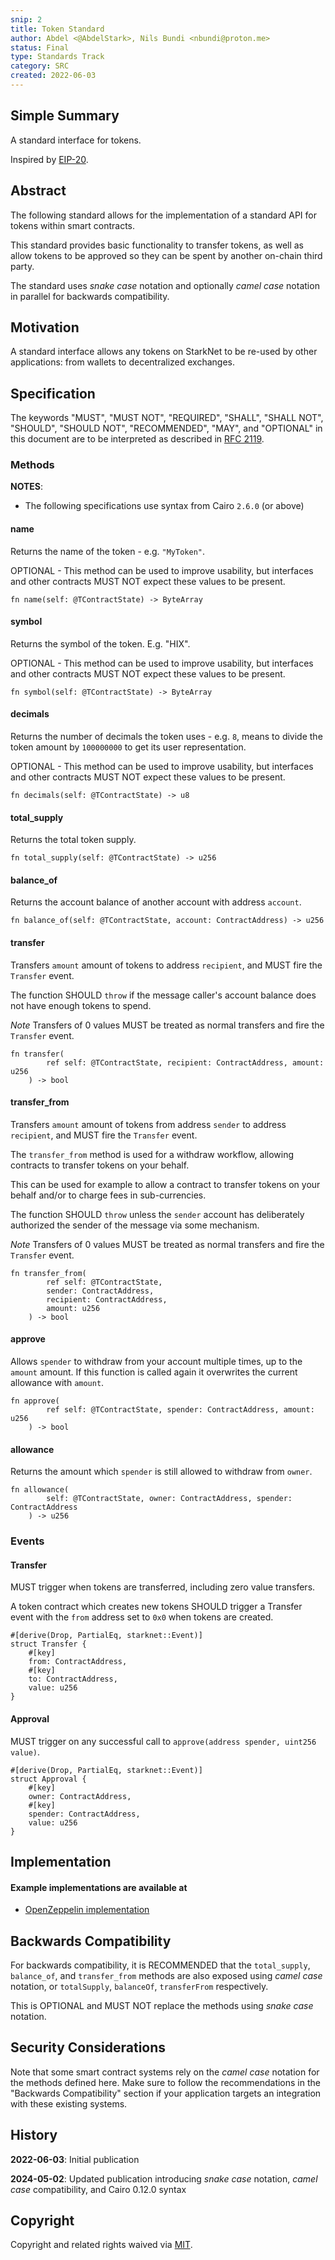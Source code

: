 ```yaml
---
snip: 2
title: Token Standard
author: Abdel <@AbdelStark>, Nils Bundi <nbundi@proton.me>
status: Final
type: Standards Track
category: SRC
created: 2022-06-03
---
```


## Simple Summary

A standard interface for tokens.

Inspired by [EIP-20](https://eips.ethereum.org/EIPS/eip-20).


## Abstract

The following standard allows for the implementation of a standard API for tokens within smart contracts.

This standard provides basic functionality to transfer tokens, as well as allow tokens to be approved so they can be spent by another on-chain third party.

The standard uses _snake case_ notation and optionally _camel case_ notation in parallel for backwards compatibility.


## Motivation

A standard interface allows any tokens on StarkNet to be re-used by other applications: from wallets to decentralized exchanges.


## Specification

The keywords "MUST", "MUST NOT", "REQUIRED", "SHALL", "SHALL NOT", "SHOULD", "SHOULD NOT", "RECOMMENDED", "MAY", and "OPTIONAL" in this document are to be interpreted as described in [RFC 2119](https://www.ietf.org/rfc/rfc2119.txt).


### Methods

**NOTES**:
 - The following specifications use syntax from Cairo `2.6.0` (or above)


#### name

Returns the name of the token - e.g. `"MyToken"`.

OPTIONAL - This method can be used to improve usability,
but interfaces and other contracts MUST NOT expect these values to be present.

```cairo
fn name(self: @TContractState) -> ByteArray
```


#### symbol

Returns the symbol of the token. E.g. "HIX".

OPTIONAL - This method can be used to improve usability,
but interfaces and other contracts MUST NOT expect these values to be present.

```cairo
fn symbol(self: @TContractState) -> ByteArray
```


#### decimals

Returns the number of decimals the token uses - e.g. `8`, means to divide the token amount by `100000000` to get its user representation.

OPTIONAL - This method can be used to improve usability,
but interfaces and other contracts MUST NOT expect these values to be present.

``` cairo
fn decimals(self: @TContractState) -> u8
```


#### total_supply

Returns the total token supply.

```cairo
fn total_supply(self: @TContractState) -> u256
```


#### balance_of

Returns the account balance of another account with address `account`.

``` cairo
fn balance_of(self: @TContractState, account: ContractAddress) -> u256
```


#### transfer

Transfers `amount` amount of tokens to address `recipient`, and MUST fire the `Transfer` event.

The function SHOULD `throw` if the message caller's account balance does not have enough tokens to spend.

*Note* Transfers of 0 values MUST be treated as normal transfers and fire the `Transfer` event.

``` cairo
fn transfer(
        ref self: @TContractState, recipient: ContractAddress, amount: u256
    ) -> bool
```


#### transfer_from

Transfers `amount` amount of tokens from address `sender` to address `recipient`, and MUST fire the `Transfer` event.

The `transfer_from` method is used for a withdraw workflow, allowing contracts to transfer tokens on your behalf.

This can be used for example to allow a contract to transfer tokens on your behalf and/or to charge fees in sub-currencies.

The function SHOULD `throw` unless the `sender` account has deliberately authorized the sender of the message via some mechanism.

*Note* Transfers of 0 values MUST be treated as normal transfers and fire the `Transfer` event.

``` cairo
fn transfer_from(
        ref self: @TContractState,
        sender: ContractAddress,
        recipient: ContractAddress,
        amount: u256
    ) -> bool
```


#### approve

Allows `spender` to withdraw from your account multiple times, up to the `amount` amount. If this function is called again it overwrites the current allowance with `amount`.

``` cairo
fn approve(
        ref self: @TContractState, spender: ContractAddress, amount: u256
    ) -> bool
```


#### allowance

Returns the amount which `spender` is still allowed to withdraw from `owner`.

``` cairo
fn allowance(
        self: @TContractState, owner: ContractAddress, spender: ContractAddress
    ) -> u256
```


### Events

#### Transfer

MUST trigger when tokens are transferred, including zero value transfers.

A token contract which creates new tokens SHOULD trigger a Transfer event with the `from` address set to `0x0` when tokens are created.

``` cairo
#[derive(Drop, PartialEq, starknet::Event)]
struct Transfer {
    #[key]
    from: ContractAddress,
    #[key]
    to: ContractAddress,
    value: u256
}
```


#### Approval

MUST trigger on any successful call to `approve(address spender, uint256 value)`.

``` cairo
#[derive(Drop, PartialEq, starknet::Event)]
struct Approval {
    #[key]
    owner: ContractAddress,
    #[key]
    spender: ContractAddress,
    value: u256
}
```


## Implementation

#### Example implementations are available at
- [OpenZeppelin implementation](https://github.com/OpenZeppelin/cairo-contracts/blob/main/src/token/erc20/erc20.cairo)


## Backwards Compatibility

For backwards compatibility, it is RECOMMENDED that the `total_supply`, `balance_of`, and `transfer_from` methods are also exposed using _camel case_ notation, or `totalSupply`, `balanceOf`, `transferFrom` respectively.

This is OPTIONAL and MUST NOT replace the methods using _snake case_ notation.


## Security Considerations

Note that some smart contract systems rely on the _camel case_ notation for the methods defined here. Make sure to follow the recommendations in the "Backwards Compatibility" section if your application targets an integration with these existing systems.


## History

__2022-06-03__: Initial publication

__2024-05-02__: Updated publication introducing _snake case_ notation, _camel case_ compatibility, and Cairo 0.12.0 syntax


## Copyright

Copyright and related rights waived via [MIT](../LICENSE).

